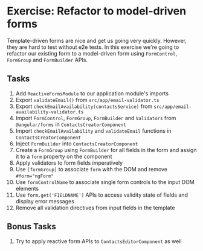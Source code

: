 # Exercise: Refactor to model-driven forms

Template-driven forms are nice and get us going very quickly. However, they are hard to test without e2e tests. In this exercise we're going to refactor our existing form to a model-driven form using `FormControl`, `FormGroup` and `FormBuilder` APIs.

## Tasks

1. Add `ReactiveFormsModule` to our application module's imports
2. Export `validateEmail()` from `src/app/email-validator.ts`
3. Export `checkEmailAvailability(contactsService)` from `src/app/email-availability-validator.ts`
4. Import `FormControl`, `FormGroup`, `FormBuilder` and `Validators` from `@angular/forms` in `ContactsCreatorComponent`
5. Import `checkEmailAvailability` and `validateEmail` functions in `ContactsCreatorComponent`
6. Inject `FormBuilder` into `ContactsCreatorComponent`
7. Create a `FormGroup` using `FormBuilder` for all fields in the form and assign it to a `form` property on the component
8. Apply validators to form fields imperatively
8. Use `[formGroup]` to associate `form` with the DOM and remove `#form="ngForm"` 
9. Use `formControlName` to associate single form controls to the input DOM elements
10. Use `form.get('FIELDNAME')` APIs to access validity state of fields and display error messages
11. Remove all validation directives from input fields in the template

## Bonus Tasks

1. Try to apply reactive form APIs to `ContactsEditorComponent` as well
